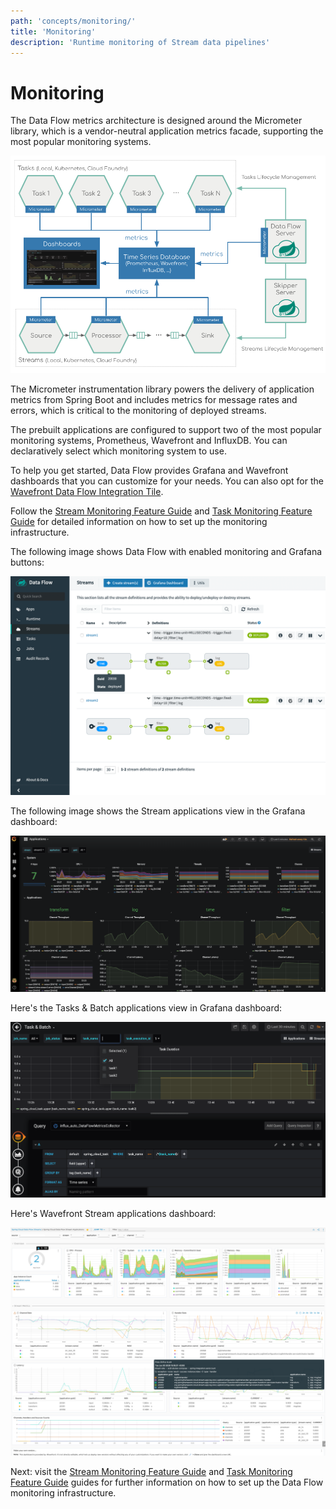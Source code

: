 ```yaml
---
path: 'concepts/monitoring/'
title: 'Monitoring'
description: 'Runtime monitoring of Stream data pipelines'
---
```


# Monitoring

The Data Flow metrics architecture is designed around the Micrometer library, which is a vendor-neutral application metrics facade, supporting the most popular monitoring systems.

![Data Flow Stream&Task Monitoring Architecture](images/SCDF-monitoring-architecture.png)

The Micrometer instrumentation library powers the delivery of application metrics from Spring Boot and includes metrics for message rates and errors, which is critical to the monitoring of deployed streams.

The prebuilt applications are configured to support two of the most popular monitoring systems, Prometheus, Wavefront and InfluxDB. You can declaratively select which monitoring system to use.

To help you get started, Data Flow provides Grafana and Wavefront dashboards that you can customize for your needs.
You can also opt for the [Wavefront Data Flow Integration Tile](https://www.wavefront.com/integrations/).

Follow the [Stream Monitoring Feature Guide](%currentPath%/feature-guides/streams/monitoring/) and [Task Monitoring Feature Guide](%currentPath%/feature-guides/batch/monitoring/) for detailed information on how to set up the monitoring infrastructure.

The following image shows Data Flow with enabled monitoring and Grafana buttons:

![Two stream definitions](images/SCDF-monitoring-grafana-buttons.png)

The following image shows the Stream applications view in the Grafana dashboard:

![Grafana Streams Dashboard|250X190](images/SCDF-monitoring-grafana-stream.png)

Here's the Tasks & Batch applications view in Grafana dashboard:

![Grafana Tasks Dashboard](images/SCDF-monitoring-grafana-task.png)

Here's Wavefront Stream applications dashboard:

![Wavefront Stream Application Dashboard](images/SCDF-monitoring-wavefront-applications.png)

Next: visit the [Stream Monitoring Feature Guide](%currentPath%/feature-guides/streams/monitoring/) and [Task Monitoring Feature Guide](%currentPath%/feature-guides/batch/monitoring/) guides for further information on how to set up the Data Flow monitoring infrastructure.

